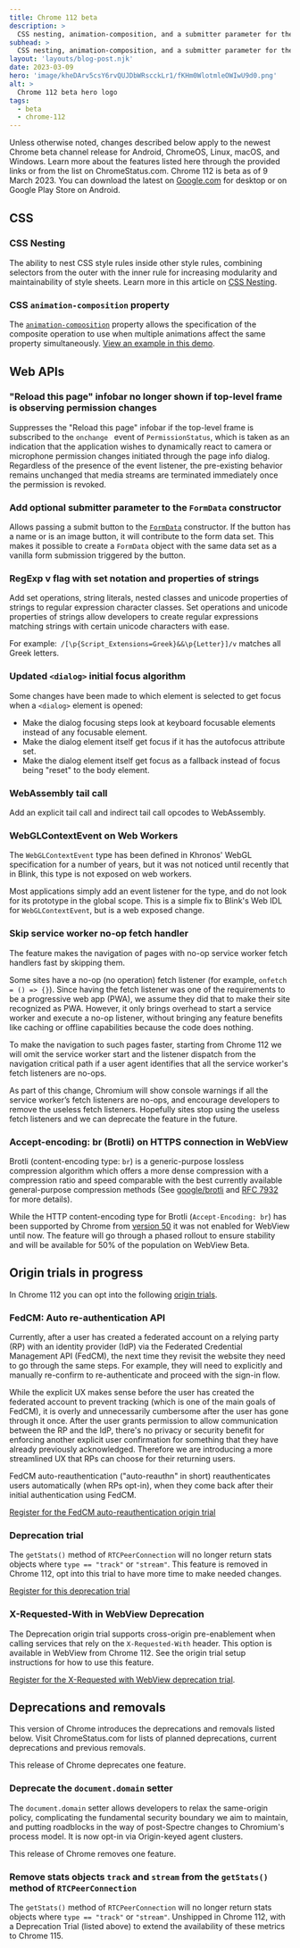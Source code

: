 ```yaml
---
title: Chrome 112 beta
description: >
  CSS nesting, animation-composition, and a submitter parameter for the FormData constructor.
subhead: >
  CSS nesting, animation-composition, and a submitter parameter for the FormData constructor.
layout: 'layouts/blog-post.njk'
date: 2023-03-09
hero: 'image/kheDArv5csY6rvQUJDbWRscckLr1/fKHm0WlotmleOWIwU9d0.png'
alt: >
  Chrome 112 beta hero logo
tags:
  - beta
  - chrome-112
---
```


Unless otherwise noted, changes described below apply to the newest Chrome beta channel release for Android, ChromeOS, Linux, macOS, and Windows. Learn more about the features listed here through the provided links or from the list on ChromeStatus.com. Chrome 112 is beta as of 9 March 2023. You can download the latest on [Google.com](https://www.google.com/chrome/beta/) for desktop or on Google Play Store on Android.

## CSS

### CSS Nesting

The ability to nest CSS style rules inside other style rules, combining selectors from the outer with the inner rule for increasing modularity and maintainability of style sheets. Learn more in this article on [CSS Nesting](/articles/css-nesting/).

### CSS `animation-composition` property

The [`animation-composition`](https://developer.mozilla.org/docs/Web/CSS/animation-composition) property allows the specification of the composite operation to use when multiple animations affect the same property simultaneously. [View an example in this demo](https://codepen.io/argyleink/pen/BaPxMWb).

## Web APIs

### "Reload this page" infobar no longer shown if top-level frame is observing permission changes

Suppresses the "Reload this page" infobar if the top-level frame is subscribed to the `onchange ` event of `PermissionStatus`, which is taken as an indication that the application wishes to dynamically react to camera or microphone permission changes initiated through the page info dialog. Regardless of the presence of the event listener, the pre-existing behavior remains unchanged that media streams are terminated immediately once the permission is revoked. 

### Add optional submitter parameter to the `FormData` constructor

Allows passing a submit button to the [`FormData`](https://developer.mozilla.org/docs/Web/API/FormData) constructor. If the button has a name or is an image button, it will contribute to the form data set. This makes it possible to create a `FormData` object with the same data set as a vanilla form submission triggered by the button.

### RegExp v flag with set notation and properties of strings

Add set operations, string literals, nested classes and unicode properties of strings to regular expression character classes. Set operations and unicode properties of strings allow developers to create regular expressions matching strings with certain unicode characters with ease. 

For example:` /[\p{Script_Extensions=Greek}&&\p{Letter}]/v` matches all Greek letters. 

### Updated `<dialog>` initial focus algorithm

Some changes have been made to which element is selected to get focus when a `<dialog>` element is opened: 

- Make the dialog focusing steps look at keyboard focusable elements instead of any focusable element.
- Make the dialog element itself get focus if it has the autofocus attribute set.
- Make the dialog element itself get focus as a fallback instead of focus being "reset" to the body element. 

### WebAssembly tail call

Add an explicit tail call and indirect tail call opcodes to WebAssembly. 

### WebGLContextEvent on Web Workers

The `WebGLContextEvent` type has been defined in Khronos' WebGL specification for a number of years, but it was not noticed until recently that in Blink, this type is not exposed on web workers. 

Most applications simply add an event listener for the type, and do not look for its prototype in the global scope. This is a simple fix to Blink's Web IDL for `WebGLContextEvent`, but is a web exposed change.

###  Skip service worker no-op fetch handler

The feature makes the navigation of pages with no-op service worker fetch handlers fast by skipping them.

Some sites have a no-op (no operation) fetch listener (for example, `onfetch = () => {}`).  Since having the fetch listener was one of the requirements to be a progressive web app (PWA), we assume they did that to make their site recognized as PWA.  However, it only brings overhead to start a service worker and execute a no-op listener, without bringing any feature benefits like caching or offline capabilities because the code does nothing.

To make the navigation to such pages faster, starting from Chrome 112 we will omit the service worker start and the listener dispatch from the navigation critical path if a user agent identifies that all the service worker's fetch listeners are no-ops.

As part of this change, Chromium will show console warnings if all the service worker’s fetch listeners are no-ops, and encourage developers to remove the useless fetch listeners.  Hopefully sites stop using the useless fetch listeners and we can deprecate the feature in the future.

### Accept-encoding: br (Brotli) on HTTPS connection in WebView

Brotli (content-encoding type: `br`)  is a generic-purpose lossless compression algorithm which offers a more dense compression with a compression ratio and speed comparable with the best currently available general-purpose compression methods (See [google/brotli](https://github.com/google/brotli) and [RFC 7932](https://tools.ietf.org/html/rfc7932) for more details).

While the HTTP content-encoding type for Brotli (`Accept-Encoding: br`) has been supported by Chrome from [version 50](http://chromestatus.com/feature/5420797577396224) it was not enabled for WebView until now. The feature will go through a phased rollout to ensure stability and will be available for 50% of the population on WebView Beta.

## Origin trials in progress

In Chrome 112 you can opt into the following [origin trials](/docs/web-platform/origin-trials/). 

### FedCM: Auto re-authentication API

Currently, after a user has created a federated account on a relying party (RP) with an identity provider (IdP) via the Federated Credential Management API (FedCM), the next time they revisit the website they need to go through the same steps. For example, they will need to explicitly and manually re-confirm to re-authenticate and proceed with the sign-in flow. 

While the explicit UX makes sense before the user has created the federated account to prevent tracking (which is one of the main goals of FedCM), it is overly and unnecessarily cumbersome after the user has gone through it once. After the user grants permission to allow communication between the RP and the IdP,  there's no privacy or security benefit for enforcing another explicit user confirmation for something that they have already previously acknowledged. Therefore we are introducing a more streamlined UX that RPs can choose for their returning users.

FedCM auto-reauthentication ("auto-reauthn" in short) reauthenticates users automatically (when RPs opt-in), when they come back after their initial authentication using FedCM.

[Register for the FedCM auto-reauthentication origin trial](/origintrials/#/view_trial/2426314299245854721)

### Deprecation trial 

The `getStats()` method of `RTCPeerConnection` will no longer return stats objects where `type == "track"` or `"stream"`. This feature is removed in Chrome 112, opt into this trial to have more time to make needed changes.

[Register for this deprecation trial](/origintrials/#/view_trial/440789813528887296)

### X-Requested-With in WebView Deprecation

The Deprecation origin trial supports cross-origin pre-enablement when calling services that rely on the `X-Requested-With` header. This option is available in WebView from Chrome 112. See the origin trial setup instructions for how to use this feature.

[Register for the X-Requested with WebView deprecation trial](/origintrials/#/view_trial/1390486384950640641).

## Deprecations and removals

This version of Chrome introduces the deprecations and removals listed below. Visit ChromeStatus.com for lists of planned deprecations, current deprecations and previous removals.

This release of Chrome deprecates one feature.

### Deprecate the `document.domain` setter

The `document.domain` setter allows developers to relax the same-origin policy, complicating the fundamental security boundary we aim to maintain, and putting roadblocks in the way of post-Spectre changes to Chromium's process model. It is now opt-in via Origin-keyed agent clusters.

This release of Chrome removes one feature.

### Remove stats objects `track` and `stream` from the `getStats()` method of `RTCPeerConnection` 

The `getStats()` method of `RTCPeerConnection`  will no longer return stats objects where `type == "track"` or `"stream"`. Unshipped in Chrome 112, with a Deprecation Trial (listed above) to extend the availability of these metrics to Chrome 115.

